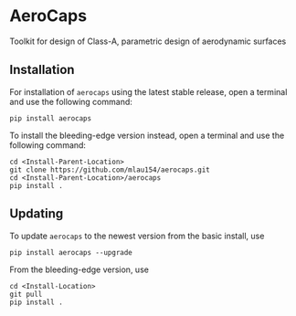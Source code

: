 # AeroCaps
Toolkit for design of Class-A, parametric design of aerodynamic surfaces

## Installation

For installation of `aerocaps` using the latest stable release, open a terminal 
and use the following command:

```shell
pip install aerocaps
```

To install the bleeding-edge version instead, open a terminal 
and use the following command:

```shell
cd <Install-Parent-Location>
git clone https://github.com/mlau154/aerocaps.git
cd <Install-Parent-Location>/aerocaps
pip install .
```

## Updating

To update `aerocaps` to the newest version from the basic install, use

```shell
pip install aerocaps --upgrade
```

From the bleeding-edge version, use

```shell
cd <Install-Location>
git pull
pip install .
```
